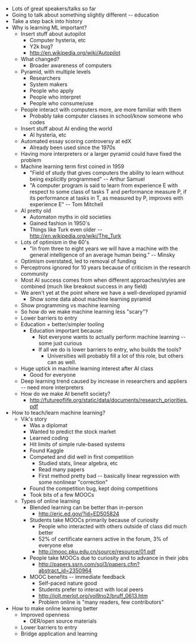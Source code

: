 * Lots of great speakers/talks so far
* Going to talk about something slightly different -- education
* Take a step back into history
* Why is learning ML important?
    * Insert stuff about autopilot
        * Computer hysteria, etc
        * Y2k bug?
        * http://en.wikipedia.org/wiki/Autopilot
    * What changed?
        * Broader awareness of computers
    * Pyramid, with multiple levels
        * Researchers
        * System makers
        * People who apply
        * People who interpret
        * People who consume/use
    * People interact with computers more, are more familiar with them
        * Probably take computer classes in school/know someone who codes
    * Insert stuff about AI ending the world
        * AI hysteria, etc
    * Automated essay scoring controversy at edX
        * Already been used since the 1970s
    * Having more interpreters or a larger pyramid could have fixed the problem
    * Machine learning term first coined in 1959 
        * "Field of study that gives computers the ability to learn without being explicitly programmed" -- Arthur Samuel 
        * "A computer program is said to learn from experience E with respect to some class of tasks T and performance measure P, if its performance at tasks in T, as measured by P, improves with experience E" -- Tom Mitchell
    * AI pretty old
        * Automaton myths in old societies
        * Gained fashion in 1950's
        * Things like Turk even older -- http://en.wikipedia.org/wiki/The_Turk
    * Lots of optimism in the 60's
        * "In from three to eight years we will have a machine with the general intelligence of an average human being."  -- Minsky
    * Optimism overstated, led to removal of funding
    * Perceptrons ignored for 10 years because of criticism in the research community
    * Most AI success comes from when different approaches/styles are combined (much like breakout success in any field)
    * We aren't yet at the point where we have a well-developed pyramid
        * Show some data about machine learning pyramid
    * Show programming vs machine learning
    * So how do we make machine learning less "scary"?
    * Lower barriers to entry
    * Education + better/simpler tooling
        * Education important because:
            * Not everyone wants to actually perform machine learning -- some just curious
            * If all we do is lower barriers to entry, who builds the tools?
                * Universities will probably fill a lot of this role, but others can as well.
    * Huge uptick in machine learning interest after AI class
        * Good for everyone
    * Deep learning trend caused by increase in researchers and appliers -- need more interpreters
    * How do we make AI benefit society?
        * http://futureoflife.org/static/data/documents/research_priorities.pdf
* How to teach/learn machine learning?
    * Vik's story
        * Was a diplomat
        * Wanted to predict the stock market
        * Learned coding
        * Hit limits of simple rule-based systems
        * Found Kaggle
        * Competed and did well in first competition
            * Studied stats, linear algebra, etc
            * Read many papers
            * First method pretty bad -- basically linear regression with some nonlinear "correction"
        * Found the competition bug, kept doing competitions
        * Took bits of a few MOOCs
    * Types of online learning
        * Blended learning can be better than in-person
            * http://eric.ed.gov/?id=ED505824
        * Students take MOOCs primarily because of curiosity
            * People who interacted with others outside of class did much better
            * 52% of certificate earners active in the forum, 3% of everyone else
            * http://mooc.pku.edu.cn/source/resource/01.pdf
        * People take MOOCs due to curiosity and to advance in their jobs
            * http://papers.ssrn.com/sol3/papers.cfm?abstract_id=2350964
        * MOOC benefits -- immediate feedback
            * Self-paced nature good
            * Students prefer to interact with local peers
            * http://jolt.merlot.org/vol9no2/bruff_0613.htm
            * Problem online is "many readers, few contributors"
* How to make online learning better
    * Improved openness
        * OER/open source materials
    * Lower barriers to entry
    * Bridge application and learning
            
